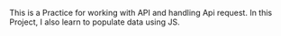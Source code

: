 This is a Practice for working with API and handling Api request. In this Project, I also learn to populate data using JS.
